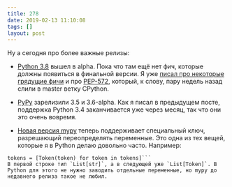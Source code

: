 ```yaml
---
title: 278
date: 2019-02-13 11:10:08
tags: []
layout: post
---
```


Ну а сегодня про более важные релизы:

+ [Python 3.8](https://docs.python.org/dev/whatsnew/3.8.html) вышел в alpha. Пока что там ещё нет фич, которые должны появиться в финальной версии. Я уже [писал про некоторые грядущие фичи](https://t.me/itgram_channel/201) и про [PEP-572](https://github.com/orsinium/notes/blob/master/notes-ru/pep-572.md), который, к слову, пару недель назад слили в master ветку CPython.

+ [PyPy](https://morepypy.blogspot.com/2019/02/pypy-v700-triple-release-of-27-35-and.html) зарелизили 3.5 и 3.6-alpha. Как я писал в предыдущем посте, поддержка Python 3.4 заканчивается уже через месяц, так что они это очень вовремя.

+ [Новая версия mypy](https://mypy-lang.blogspot.com/2019/02/mypy-0670-released.html) теперь поддерживает специальный ключ, разрешающий переопределять переменные. Это одна из тех вещей, которые я в Python делаю довольно часто. Например:

```tokens = open(...).read().split()
tokens = [Token(token) for token in tokens]```
В первой строке тип `List[str]`, а в следующей уже `List[Token]`. В Python для этого не нужно заводить отдельные переменные, но mypy до недавнего релиза такое не любил.
